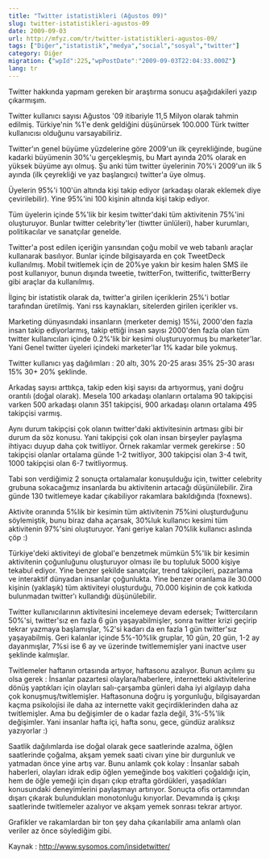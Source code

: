 ```yaml
---
title: "Twitter istatistikleri (Ağustos 09)"
slug: twitter-istatistikleri-agustos-09
date: 2009-09-03
url: http://mfyz.com/tr/twitter-istatistikleri-agustos-09/
tags: ["Diğer","istatistik","medya","social","sosyal","twitter"]
category: Diğer
migration: {"wpId":225,"wpPostDate":"2009-09-03T22:04:33.000Z"}
lang: tr
---
```


Twitter hakkında yapmam gereken bir araştırma sonucu aşağıdakileri yazıp çıkarmışım.

Twitter kullanıcı sayısı Ağustos '09 itibariyle 11,5 Milyon olarak tahmin edilmiş. Türkiye'nin %1'e denk geldiğini düşünürsek 100.000 Türk twitter kullanıcısı olduğunu varsayabiliriz.

Twitter'ın genel büyüme yüzdelerine göre 2009'un ilk çeyrekliğinde, bugüne kadarki büyümenin 30%'u gerçekleşmiş, bu Mart ayında 20% olarak en yüksek büyüme ayı olmuş. Şu anki tüm twitter üyelerinin 70%'i 2009'un ilk 5 ayında (ilk çeyrekliği ve yaz başlangıcı) twitter'a üye olmuş.

Üyelerin 95%'i 100'ün altında kişi takip ediyor (arkadaşı olarak eklemek diye çevirilebilir). Yine 95%'ini 100 kişinin altında kişi takip ediyor.

Tüm üyelerin içinde 5%'lik bir kesim twitter'daki tüm aktivitenin 75%'ini oluşturuyor. Bunlar twitter celebrity'ler (tiwtter ünlüleri), haber kurumları, politikacılar ve sanatçılar genelde.

Twitter'a post edilen içeriğin yarısından çoğu mobil ve web tabanlı araçlar kullanarak basılıyor. Bunlar içinde bilgisayarda en çok TweetDeck kullanılmış. Mobil twitlemek için de 20%ye yakın bir kesim halen SMS ile post kullanıyor, bunun dışında tweetie, twitterFon, twitterific, twitterBerry gibi araçlar da kullanılmış.

İlginç bir istatistik olarak da, twitter'a girilen içeriklerin 25%'i botlar tarafından üretilmiş. Yani rss kaynakları, sitelerden girilen içerikler vs.

Marketing dünyasındaki insanların (merketer demiş) 15%i, 2000'den fazla insan takip ediyorlarmış, takip ettiği insan sayısı 2000'den fazla olan tüm twitter kullanıcıları içinde 0.2%'lik bir kesimi oluşturuyormuş bu marketer'lar. Yani Genel twitter üyeleri içindeki marketer'lar 1% kadar bile yokmuş.

Twitter kullanıcı yaş dağılımları : 20 altı, 30% 20-25 arası 35% 25-30 arası 15% 30+ 20% şeklinde.

Arkadaş sayısı arttıkça, takip eden kişi sayısı da artıyormuş, yani doğru orantılı (doğal olarak). Mesela 100 arkadaşı olanların ortalama 90 takipçisi varken 500 arkadaşı olanın 351 takipçisi, 900 arkadaşı olanın ortalama 495 takipçisi varmış.

Aynı durum takipçisi çok olanın twitter'daki aktivitesinin artması gibi bir durum da söz konusu. Yani takipçisi çok olan insan birşeyler paylaşma ihtiyacı duyup daha çok twitliyor. Örnek rakamlar vermek gerekirse : 50 takipçisi olanlar ortalama günde 1-2 twitliyor, 300 takipçisi olan 3-4 twit, 1000 takipçisi olan 6-7 twitliyormuş.

Tabi son verdiğimiz 2 sonuçta ortalamalar konuşulduğu için, twitter celebrity grubuna sokacağımız insanlarda bu aktivitenin artacağı düşünülebilir. Zira günde 130 twitlemeye kadar çıkabiliyor rakamlara bakıldığında (foxnews).

Aktivite oranında 5%lik bir kesimin tüm aktivitenin 75%ini oluşturduğunu söylemiştik, bunu biraz daha açarsak, 30%luk kullanıcı kesimi tüm aktivitenin 97%'sini oluşturuyor. Yani geriye kalan 70%lik kullanıcı aslında çöp :)

Türkiye'deki aktiviteyi de global'e benzetmek mümkün 5%'lik bir kesimin aktivitenin çoğunluğunu oluşturuyor olması ile bu topluluk 5000 kişiye tekabul ediyor. Yine benzer şekilde sanatçılar, trend takipçileri, pazarlama ve interaktif dünyadan insanlar çoğunlukta. Yine benzer oranlama ile 30.000 kişinin (yaklaşık) tüm aktiviteyi oluşturduğu, 70.000 kişinin de çok katkıda bulunmadan twitter'ı kullandığı düşünülebilir.

Twitter kullanıcılarının aktivitesini incelemeye devam edersek; Twittercıların 50%'si, twitter'sız en fazla 6 gün yaşayabilmişler, sonra twitter krizi geçirip tekrar yazmaya başlamışlar, %2'si kadarı da en fazla 1 gün twitter'sız yaşayabilmiş. Geri kalanlar içinde 5%-10%lik gruplar, 10 gün, 20 gün, 1-2 ay dayanmışlar, 7%si ise 6 ay ve üzerinde twitlememişler yani inactve user şeklinde kalmışlar.

Twitlemeler haftanın ortasında artıyor, haftasonu azalıyor. Bunun açılımı şu olsa gerek : İnsanlar pazartesi olaylara/haberlere, internetteki aktivitelerine dönüş yaptıkları için olayları salı-çarşamba günleri daha iyi algılayıp daha çok konuşmuş/twitlemişler. Haftasonuna doğru iş yorgunluğu, bilgisayardan kaçma psikolojisi ile daha az internette vakit geçirdiklerinden daha az twitlemişler. Ama bu değişimler de o kadar fazla değil, 3%-5%'lik değişimler. Yani insanlar hafta içi, hafta sonu, gece, gündüz aralıksız yazıyorlar :)

Saatlik dağılımlarda ise doğal olarak gece saatlerinde azalma, öğlen saatlerinde çoğalma, akşam yemek saati civarı yine bir durgunluk ve yatmadan önce yine artış var. Bunu anlamk çok kolay : İnsanlar sabah haberleri, olayları idrak edip öğlen yemeğinde boş vakitleri çoğaldığı için, hem de öğle yemeği için dışarı çıkıp etrafta gördükleri, yaşadıkları konusundaki deneyimlerini paylaşmayı artırıyor. Sonuçta ofis ortamından dışarı çıkarak bulundukları monotonluğu kırıyorlar. Devamında iş çıkışı saatlerinde twitlemeler azalıyor ve akşam yemek sonrası tekrar artıyor.

Grafikler ve rakamlardan bir ton şey daha çıkarılabilir ama anlamlı olan veriler az önce söylediğim gibi.

Kaynak : http://www.sysomos.com/insidetwitter/